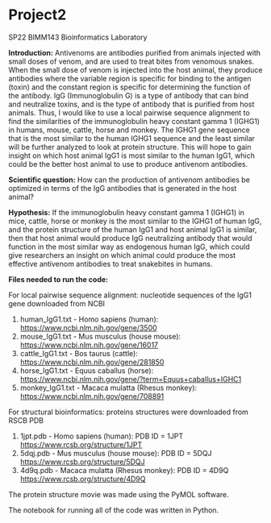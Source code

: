 # Project2
SP22 BIMM143 Bioinformatics Laboratory 

**Introduction:** Antivenoms are antibodies purified from animals injected with small doses of venom, and are used to treat bites from venomous snakes. When the small dose of venom is injected into the host animal, they produce antibodies where the variable region is specific for binding to the antigen (toxin) and the constant region is specific for determining the function of the antibody. IgG (Immunoglobulin G) is a type of antibody that can bind and neutralize toxins, and is the type of antibody that is purified from host animals. Thus, I would like to use a local pairwise sequence alignment to find the similarities of the immunoglobulin heavy constant gamma 1 (IGHG1) in humans, mouse, cattle, horse and monkey. The IGHG1 gene sequence that is the most similar to the human IGHG1 sequence and the least similar will be further analyzed to look at protein structure. This will hope to gain insight on which host animal IgG1 is most similar to the human IgG1, which could be the better host animal to use to produce antivenom antibodies.

**Scientific question:** How can the production of antivenom antibodies be optimized in terms of the IgG antibodies that is generated in the host animal?

**Hypothesis:** If the immunoglobulin heavy constant gamma 1 (IGHG1) in mice, cattle, horse or monkey is the most similar to the IGHG1 of human IgG, and the protein structure of the human IgG1 and host animal IgG1 is similar, then that host animal would produce IgG neutralizing antibody that would function in the most similar way as endogenous human IgG, which could give researchers an insight on which animal could produce the most effective antivenom antibodies to treat snakebites in humans.

**Files needed to run the code:**

For local pairwise sequence alignment: nucleotide sequences of the IgG1 gene downloaded from NCBI
1) human_IgG1.txt - Homo sapiens (human): https://www.ncbi.nlm.nih.gov/gene/3500
2) mouse_IgG1.txt - Mus musculus (house mouse): https://www.ncbi.nlm.nih.gov/gene/16017
3) cattle_IgG1.txt - Bos taurus (cattle): https://www.ncbi.nlm.nih.gov/gene/281850
4) horse_IgG1.txt - Equus caballus (horse): https://www.ncbi.nlm.nih.gov/gene/?term=Equus+caballus+IGHC1
5) monkey_IgG1.txt - Macaca mulatta (Rhesus monkey): https://www.ncbi.nlm.nih.gov/gene/708891

For structural bioinformatics: proteins structures were downloaded from RSCB PDB
1) 1jpt.pdb - Homo sapiens (human): PDB ID = 1JPT https://www.rcsb.org/structure/1JPT
2) 5dqj.pdb - Mus musculus (house mouse): PDB ID = 5DQJ https://www.rcsb.org/structure/5DQJ
3) 4d9q.pdb - Macaca mulatta (Rhesus monkey): PDB ID = 4D9Q https://www.rcsb.org/structure/4D9Q

The protein structure movie was made using the PyMOL software.

The notebook for running all of the code was written in Python. 
